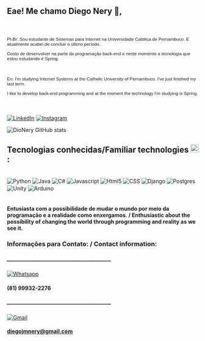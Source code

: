 
## Eae! Me chamo Diego Nery 🖖,
<br/>
<h4 align="left">

  <p style="font-size: smaller;
    font-family: Verdana, Geneva, Tahoma, sans-serif;
    font-style: normal;
    font-weight: normal;"> Pt-Br: Sou estudante de Sistemas para Internet na Universidade Católica de Pernambuco. E atualmente acabei de concluir o último período.</p>
    <p style="font-size: smaller;
    font-family: Verdana, Geneva, Tahoma, sans-serif;
    font-style: normal;
    font-weight: normal;"> Gosto de desenvolver na parte da programação back-end e neste momento a tecnologia que estou estudando é Spring.</p>
    <br/>
    <p style="font-size: smaller;
    font-family: Verdana, Geneva, Tahoma, sans-serif;
    font-style: normal;
    font-weight: normal;"> En: I'm studying Internet Systems at the Catholic University of Pernambuco. I've just finished my last term.</p>
    <p style="font-size: smaller;
    font-family: Verdana, Geneva, Tahoma, sans-serif;
    font-style: normal;
    font-weight: normal;"> I like to develop back-end programming and at the moment the technology I'm studying is Spring.</p>
</h6> <br/>

[![LinkedIn](https://img.shields.io/badge/LinkedIn-0077B5?style=for-the-badge&logo=linkedin&logoColor=white)](https://www.linkedin.com/in/diego-nery-7952b1229)
[![Instagram](https://img.shields.io/badge/Instagram-E4405F?style=for-the-badge&logo=instagram&logoColor=white)](https://www.instagram.com/diegojmnery/)

![DioNery GitHub stats](https://github-readme-stats.vercel.app/api?username=DioNery&show_icons=true&theme=synthwave)

## Tecnologias conhecidas/Familiar technologies <img src = "https://media2.giphy.com/media/QssGEmpkyEOhBCb7e1/giphy.gif?cid=ecf05e47a0n3gi1bfqntqmob8g9aid1oyj2wr3ds3mg700bl&rid=giphy.gif" width = 22>: 


<div style="display: inline_block"><br/>
    <img align="center" alt="Python" src= "https://img.shields.io/badge/Python-3776AB?style=for-the-badge&logo=python&logoColor=white">
    <img align="center" alt="Java" src= "https://img.shields.io/badge/Java-ED8B00?style=for-the-badge&logo=openjdk&logoColor=white">
    <img align="center" alt="C#" src= "https://img.shields.io/badge/C%23-239120?style=for-the-badge&logo=c-sharp&logoColor=white">
    <img align="center" alt="Javascript" src= "https://img.shields.io/badge/JavaScript-323330?style=for-the-badge&logo=javascript&logoColor=F7DF1E">
    <img align="center" alt="Html5" src= "https://img.shields.io/badge/HTML5-E34F26?style=for-the-badge&logo=html5&logoColor=white">
    <img align="center" alt="CSS" src= "https://img.shields.io/badge/CSS-239120?&style=for-the-badge&logo=css3&logoColor=white">
    <img align="center" alt="Django" src= "https://img.shields.io/badge/Django-092E20?style=for-the-badge&logo=django&logoColor=white">
    <img align="center" alt="Postgres" src= "https://img.shields.io/badge/PostgreSQL-316192?style=for-the-badge&logo=postgresql&logoColor=white">
    <img align="center" alt="Unity" src= "https://img.shields.io/badge/Unity-100000?style=for-the-badge&logo=unity&logoColor=white">
    <img align="center" alt="Arduino" src= "https://img.shields.io/badge/Arduino-00979D?style=for-the-badge&logo=Arduino&logoColor=white">
</div><br/>

#### Entusiasta com a possibilidade de mudar o mundo por meio da programação e a realidade como enxergamos. / Enthusiastic about the possibility of changing the world through programming and reality as we see it.

### Informações para Contato: / Contact information:

##### _________________________________________
[![Whatsapp](https://img.shields.io/badge/WhatsApp-25D366?style=for-the-badge&logo=whatsapp&logoColor=white)]() 
 #### (81) 99932-2276
##### _________________________________________
 [![Gmail](https://img.shields.io/badge/Gmail-D14836?style=for-the-badge&logo=gmail&logoColor=white)]() 
 #### diegojmnery@gmail.com

